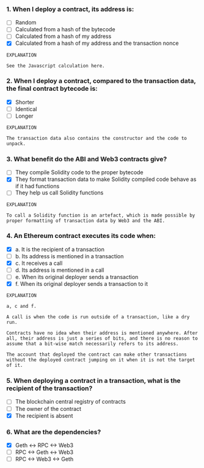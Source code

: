 ### 1. When I deploy a contract, its address is:

- [ ]  Random
- [ ]  Calculated from a hash of the bytecode
- [ ]  Calculated from a hash of my address
- [x]  Calculated from a hash of my address and the transaction nonce

```
EXPLANATION

See the Javascript calculation here.
```

 ### 2. When I deploy a contract, compared to the transaction data, the final contract bytecode is:

 - [x] Shorter
 - [ ] Identical
 - [ ] Longer

```
EXPLANATION

The transaction data also contains the constructor and the code to unpack.
```
### 3. What benefit do the ABI and Web3 contracts give?

- [ ] They compile Solidity code to the proper bytecode
- [x] They format transaction data to make Solidity compiled code behave as if it had functions
- [ ] They help us call Solidity functions
```
EXPLANATION

To call a Solidity function is an artefact, which is made possible by proper formatting of transaction data by Web3 and the ABI.
```

### 4. An Ethereum contract executes its code when:

- [x] a. It is the recipient of a transaction
- [ ] b. Its address is mentioned in a transaction
- [x] c. It receives a call
- [ ] d. Its address is mentioned in a call
- [ ] e. When its original deployer sends a transaction
- [x] f. When its original deployer sends a transaction to it

```
EXPLANATION

a, c and f.

A call is when the code is run outside of a transaction, like a dry run.

Contracts have no idea when their address is mentioned anywhere. After all, their address is just a series of bits, and there is no reason to assume that a bit-wise match necessarily refers to its address.

The account that deployed the contract can make other transactions without the deployed contract jumping on it when it is not the target of it.
```

### 5. When deploying a contract in a transaction, what is the recipient of the transaction?

- [ ] The blockchain central registry of contracts
- [ ] The owner of the contract
- [x] The recipient is absent

### 6. What are the dependencies?

- [x] Geth <-> RPC <-> Web3
- [ ] RPC <-> Geth <-> Web3
- [ ] RPC <-> Web3 <-> Geth
